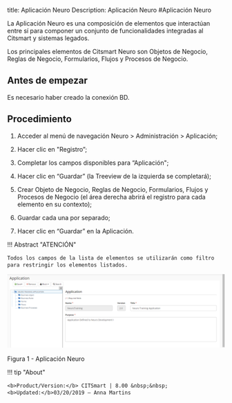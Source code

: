 title: Aplicación Neuro
Description: Aplicación Neuro
#Aplicación Neuro



La Aplicación Neuro es una composición de elementos que interactúan entre sí para componer un conjunto de funcionalidades integradas al Citsmart y sistemas legados. 

Los principales elementos de Citsmart Neuro son Objetos de Negocio, Reglas de Negocio, Formularios, Flujos y Procesos de Negocio.

Antes de empezar
--------------

Es necesario haber creado la conexión BD.

Procedimiento
-----------

1.  Acceder al menú de navegación Neuro > Administración > Aplicación;

2.  Hacer clic en "Registro”;

3.  Completar los campos disponibles para “Aplicación";

4.  Hacer clic en “Guardar” (la Treeview de la izquierda se completará);

5.  Crear Objeto de Negocio, Reglas de Negocio, Formularios, Flujos y Procesos de Negocio (el área derecha abrirá el registro para cada elemento en su contexto);

6.	Guardar cada una por separado;

7.  Hacer clic en “Guardar” en la Aplicación.


!!! Abstract "ATENCIÓN"

    Todos los campos de la lista de elementos se utilizarán como filtro para restringir los elementos listados.
    
   
![APP NEURO](images/neuro-4.png)

Figura 1 - Aplicación Neuro

!!! tip "About"

    <b>Product/Version:</b> CITSmart | 8.00 &nbsp;&nbsp;
    <b>Updated:</b>03/20/2019 – Anna Martins

